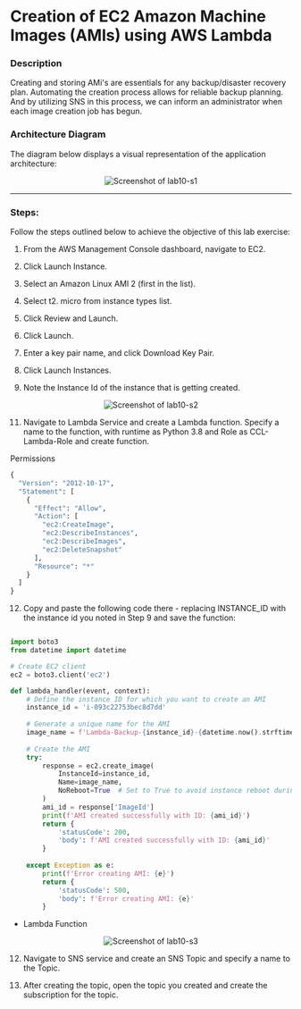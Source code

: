 # Creation of EC2 Amazon Machine Images (AMls) using AWS Lambda

### Description

Creating and storing AMi's are essentials for any backup/disaster recovery plan. Automating the creation process allows for reliable backup planning. And by utilizing SNS in this process, we can inform an administrator when each image creation job has begun.

### Architecture Diagram

The diagram below displays a visual representation of the application architecture:

<p align="center">
  <img src="https://github.com/jatinbunkar/AWS-Clouds/blob/03d73951c14bfb1fd3aa3735a3a2a7e37a5318d7/Screenshots/lab10-s1.png" alt="Screenshot of lab10-s1">
</p>

---

### Steps:

Follow the steps outlined below to achieve the objective of this lab exercise:

1. From the AWS Management Console dashboard, navigate to EC2.

2. Click Launch Instance.
3. Select an Amazon Linux AMl 2 (first in the list).
4. Select t2. micro from instance types list.

5. Click Review and Launch.
6. Click Launch.

7. Enter a key pair name, and click Download Key Pair.

8. Click Launch Instances.

9. Note the Instance Id of the instance that is getting created.

<p align="center">
  <img src="https://github.com/jatinbunkar/AWS-Clouds/blob/03d73951c14bfb1fd3aa3735a3a2a7e37a5318d7/Screenshots/lab10-s2.png" alt="Screenshot of lab10-s2">
</p>

11. Navigate to Lambda Service and create a Lambda function. Specify a name to the function, with runtime as Python 3.8 and Role as CCL-Lambda-Role and create function.

Permissions

```python
{
  "Version": "2012-10-17",
  "Statement": [
    {
      "Effect": "Allow",
      "Action": [
        "ec2:CreateImage",
        "ec2:DescribeInstances",
        "ec2:DescribeImages",
        "ec2:DeleteSnapshot"
      ],
      "Resource": "*"
    }
  ]
}
```


12. Copy and paste the following code there - replacing INSTANCE_ID with the instance id you noted in Step 9
and save the function:

```python

import boto3
from datetime import datetime

# Create EC2 client
ec2 = boto3.client('ec2')

def lambda_handler(event, context):
    # Define the instance ID for which you want to create an AMI
    instance_id = 'i-093c22753bec8d7dd'
    
    # Generate a unique name for the AMI
    image_name = f'Lambda-Backup-{instance_id}-{datetime.now().strftime("%Y-%m-%d-%H-%M-%S")}'
    
    # Create the AMI
    try:
        response = ec2.create_image(
            InstanceId=instance_id,
            Name=image_name,
            NoReboot=True  # Set to True to avoid instance reboot during AMI creation
        )
        ami_id = response['ImageId']
        print(f'AMI created successfully with ID: {ami_id}')
        return {
            'statusCode': 200,
            'body': f'AMI created successfully with ID: {ami_id}'
        }
    
    except Exception as e:
        print(f'Error creating AMI: {e}')
        return {
            'statusCode': 500,
            'body': f'Error creating AMI: {e}'
        }
```

- Lambda Function

<p align="center">
  <img src="https://github.com/jatinbunkar/AWS-Clouds/blob/03d73951c14bfb1fd3aa3735a3a2a7e37a5318d7/Screenshots/lab10-s3.png" alt="Screenshot of lab10-s3">
</p>

12. Navigate to SNS service and create an SNS Topic and specify a name to the Topic.

13. After creating the topic, open the topic you created and create the subscription for the topic.


